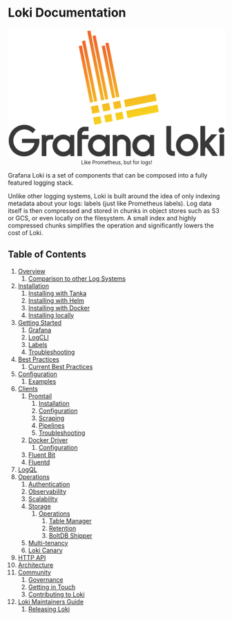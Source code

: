 # Loki Documentation

<p align="center"> <img src="logo_and_name.png" alt="Loki Logo"> <br>
  <small>Like Prometheus, but for logs!</small> </p>

Grafana Loki is a set of components that can be composed into a fully featured
logging stack.

Unlike other logging systems, Loki is built around the idea of only indexing
metadata about your logs: labels (just like Prometheus labels). Log data itself
is then compressed and stored in chunks in object stores such as S3 or GCS, or
even locally on the filesystem. A small index and highly compressed chunks
simplifies the operation and significantly lowers the cost of Loki.

## Table of Contents

1. [Overview](overview/README.md)
    1. [Comparison to other Log Systems](overview/comparisons.md)
2. [Installation](installation/README.md)
    1. [Installing with Tanka](installation/tanka.md)
    2. [Installing with Helm](installation/helm.md)
    3. [Installing with Docker](installation/docker.md)
    4. [Installing locally](installation/local.md)
3. [Getting Started](getting-started/README.md)
    1. [Grafana](getting-started/grafana.md)
    2. [LogCLI](getting-started/logcli.md)
    3. [Labels](getting-started/labels.md)
    4. [Troubleshooting](getting-started/troubleshooting.md)
4. [Best Practices](best-practices/README.md)
    1. [Current Best Practices](best-practices/current-best-practices.md)
5. [Configuration](configuration/README.md)
    1. [Examples](configuration/examples.md)
6. [Clients](clients/README.md)
    1. [Promtail](clients/promtail/README.md)
        1. [Installation](clients/promtail/installation.md)
        2. [Configuration](clients/promtail/configuration.md)
        3. [Scraping](clients/promtail/scraping.md)
        4. [Pipelines](clients/promtail/pipelines.md)
        5. [Troubleshooting](clients/promtail/troubleshooting.md)
    2. [Docker Driver](clients/docker-driver/README.md)
        1. [Configuration](clients/docker-driver/configuration.md)
    4. [Fluent Bit](../cmd/fluent-bit/README.md)
    3. [Fluentd](clients/fluentd/README.md)
7. [LogQL](logql.md)
8. [Operations](operations/README.md)
    1. [Authentication](operations/authentication.md)
    2. [Observability](operations/observability.md)
    3. [Scalability](operations/scalability.md)
    4. [Storage](storage.md)
        1. [Operations](operations/storage/README.md)
            1. [Table Manager](operations/storage/table-manager.md)
            2. [Retention](operations/storage/retention.md)
            3. [BoltDB Shipper](operations/storage/boltdb-shipper.md)
    5. [Multi-tenancy](operations/multi-tenancy.md)
    6. [Loki Canary](operations/loki-canary.md)
9. [HTTP API](api.md)
10. [Architecture](architecture.md)
11. [Community](community/README.md)
    1. [Governance](community/governance.md)
    2. [Getting in Touch](community/getting-in-touch.md)
    3. [Contributing to Loki](community/contributing.md)
12. [Loki Maintainers Guide](./maintaining/README.md)
    1. [Releasing Loki](./maintaining/release.md)
